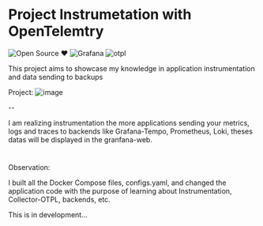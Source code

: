 <h1>Project Instrumetation with OpenTelemtry</h1>

![Open Source ❤️](https://img.shields.io/badge/Open%20Source-black) ![Grafana](https://img.shields.io/badge/Grafana-orange) ![otpl](https://img.shields.io/badge/OpenTelemtry-blue)



This project aims to showcase my knowledge in application instrumentation and data sending to backups

Project:
![image](https://github.com/user-attachments/assets/7ef21661-de32-4c9b-aaa9-c6a87427b560)



--

I am realizing instrumentation the more applications sending your metrics, logs and traces to backends like Grafana-Tempo, Prometheus, Loki, theses datas will be displayed in the granfana-web.

<h1></h1>
Observation:

I built all the Docker Compose files, configs.yaml, and changed the application code with the purpose of learning about Instrumentation, Collector-OTPL, backends, etc.


This is in development...
